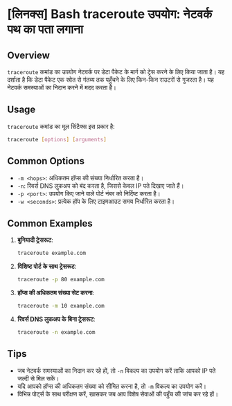 # [लिनक्स] Bash traceroute उपयोग: नेटवर्क पथ का पता लगाना

## Overview
`traceroute` कमांड का उपयोग नेटवर्क पर डेटा पैकेट के मार्ग को ट्रेस करने के लिए किया जाता है। यह दर्शाता है कि डेटा पैकेट एक स्रोत से गंतव्य तक पहुँचने के लिए किन-किन राउटरों से गुजरता है। यह नेटवर्क समस्याओं का निदान करने में मदद करता है।

## Usage
`traceroute` कमांड का मूल सिंटैक्स इस प्रकार है:

```bash
traceroute [options] [arguments]
```

## Common Options
- `-m <hops>`: अधिकतम हॉप्स की संख्या निर्धारित करता है।
- `-n`: रिवर्स DNS लुकअप को बंद करता है, जिससे केवल IP पते दिखाए जाते हैं।
- `-p <port>`: उपयोग किए जाने वाले पोर्ट नंबर को निर्दिष्ट करता है।
- `-w <seconds>`: प्रत्येक हॉप के लिए टाइमआउट समय निर्धारित करता है।

## Common Examples
1. **बुनियादी ट्रेसरूट**:
   ```bash
   traceroute example.com
   ```

2. **विशिष्ट पोर्ट के साथ ट्रेसरूट**:
   ```bash
   traceroute -p 80 example.com
   ```

3. **हॉप्स की अधिकतम संख्या सेट करना**:
   ```bash
   traceroute -m 10 example.com
   ```

4. **रिवर्स DNS लुकअप के बिना ट्रेसरूट**:
   ```bash
   traceroute -n example.com
   ```

## Tips
- जब नेटवर्क समस्याओं का निदान कर रहे हों, तो `-n` विकल्प का उपयोग करें ताकि आपको IP पते जल्दी से मिल सकें।
- यदि आपको हॉप्स की अधिकतम संख्या को सीमित करना है, तो `-m` विकल्प का उपयोग करें।
- विभिन्न पोर्ट्स के साथ परीक्षण करें, खासकर जब आप विशेष सेवाओं की पहुँच की जांच कर रहे हों।